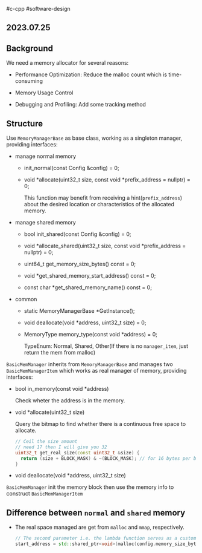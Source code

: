 #c-cpp #software-design
## 2023.07.25

## Background

We need a memory allocator for several reasons: 

- Performance Optimization: Reduce the malloc count which is time-consuming

- Memory Usage Control

- Debugging and Profiling: Add some tracking method

## Structure

Use `MemoryManagerBase` as base class, working as a singleton manager, providing interfaces:

- manage normal memory

  - init_normal(const Config &config) = 0;

  - void *allocate(uint32_t size, const void *prefix_address = nullptr) = 0;

    This function may benefit from receiving a hint(`prefix_address`) about the desired location or characteristics of the allocated memory.

- manage shared memory

  - bool init_shared(const Config &config) = 0;

  - void *allocate_shared(uint32_t size, const void *prefix_address = nullptr) = 0;

  - uint64_t get_memory_size_bytes() const = 0;

  - void *get_shared_memory_start_address() const = 0;

  - const char *get_shared_memory_name() const = 0;

- common

  - static MemoryManagerBase *GetInstance();

  - void deallocate(void *address, uint32_t size) = 0;

  - MemoryType memory_type(const void *address) = 0;

    TypeEnum: Normal, Shared, Other(If there is no `manager_item`, just return the mem from malloc)

`BasicMemManager` inherits from `MemoryManagerBase` and manages two `BasicMemManagerItem` which works as real manager of memory, providing interfaces:

- bool in_memory(const void *address)

  Check wheter the address is in the memory.

- void *allocate(uint32_t size)

  Query the bitmap to find whether there is a continuous free space to allocate.

  ```cpp
  // Ceil the size amount
  // need 17 then I will give you 32
  uint32_t get_real_size(const uint32_t &size) {
    return (size + BLOCK_MASK) & ~(BLOCK_MASK); // for 16 bytes per block: BLOCK_MASK = 0xf
  }
  ```

- void deallocate(void *address, uint32_t size)

`BasicMemManager` init the memory block then use the memory info to construct `BasicMemManagerItem`

## Difference between `normal` and `shared` memory

- The real space managed are get from `malloc` and `mmap`, respectively.

  ```cpp
  // The second parameter i.e. the lambda function serves as a custom deleter for the shared pointer.
  start_address = std::shared_ptr<void>(malloc(config.memory_size_bytes), [](void *inner_address) { free(inner_address); });
  ```



